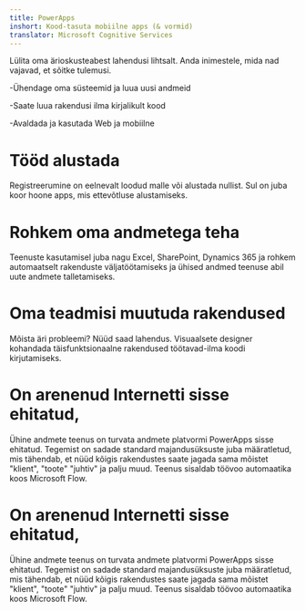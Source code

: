 ```yaml
---
title: PowerApps
inshort: Kood-tasuta mobiilne apps (& vormid)
translator: Microsoft Cognitive Services
---
```


Lülita oma ärioskusteabest lahendusi lihtsalt. Anda inimestele, mida nad vajavad, et sõitke tulemusi.

-Ühendage oma süsteemid ja luua uusi andmeid

-Saate luua rakendusi ilma kirjalikult kood

-Avaldada ja kasutada Web ja mobiilne

# Tööd alustada
Registreerumine on eelnevalt loodud malle või alustada nullist. Sul on juba koor hoone apps, mis ettevõtluse alustamiseks.

# Rohkem oma andmetega teha
Teenuste kasutamisel juba nagu Excel, SharePoint, Dynamics 365 ja rohkem automaatselt rakenduste väljatöötamiseks ja ühised andmed teenuse abil uute andmete talletamiseks.

# Oma teadmisi muutuda rakendused
Mõista äri probleemi? Nüüd saad lahendus. Visuaalsete designer kohandada täisfunktsionaalne rakendused töötavad-ilma koodi kirjutamiseks.

# On arenenud Internetti sisse ehitatud,
Ühine andmete teenus on turvata andmete platvormi PowerApps sisse ehitatud. Tegemist on sadade standard majandusüksuste juba määratletud, mis tähendab, et nüüd kõigis rakendustes saate jagada sama mõistet "klient", "toote" "juhtiv" ja palju muud. Teenus sisaldab töövoo automaatika koos Microsoft Flow.

# On arenenud Internetti sisse ehitatud,
Ühine andmete teenus on turvata andmete platvormi PowerApps sisse ehitatud. Tegemist on sadade standard majandusüksuste juba määratletud, mis tähendab, et nüüd kõigis rakendustes saate jagada sama mõistet "klient", "toote" "juhtiv" ja palju muud. Teenus sisaldab töövoo automaatika koos Microsoft Flow.



